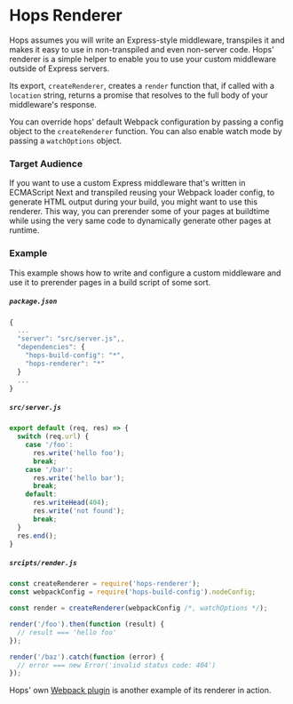
# Hops Renderer

Hops assumes you will write an Express-style middleware, transpiles it and makes it easy to use in non-transpiled and even non-server code. Hops' renderer is a simple helper to enable you to use your custom middleware outside of Express servers.

Its export, `createRenderer`, creates a `render` function that, if called with a `location` string, returns a promise that resolves to the full body of your middleware's response.

You can override hops' default Webpack configuration by passing a config object to the `createRenderer` function. You can also enable watch mode by passing a `watchOptions` object.


### Target Audience

If you want to use a custom Express middleware that's written in ECMAScript Next and transpiled reusing your Webpack loader config, to generate HTML output during your build, you might want to use this renderer. This way, you can prerender some of your pages at buildtime while using the very same code to dynamically generate other pages at runtime.


### Example

This example shows how to write and configure a custom middleware and use it to prerender pages in a build script of some sort.


##### `package.json`

```javascript
{
  ...
  "server": "src/server.js",,
  "dependencies": {
    "hops-build-config": "*",
    "hops-renderer": "*"
  }
  ...
}
```

##### `src/server.js`

```javascript
export default (req, res) => {
  switch (req.url) {
    case '/foo':
      res.write('hello foo');
      break;
    case '/bar':
      res.write('hello bar');
      break;
    default:
      res.writeHead(404);
      res.write('not found');
      break;
  }
  res.end();
}
```

##### `srcipts/render.js`

```javascript
const createRenderer = require('hops-renderer');
const webpackConfig = require('hops-build-config').nodeConfig;

const render = createRenderer(webpackConfig /*, watchOptions */);

render('/foo').then(function (result) {
  // result === 'hello foo'
});

render('/baz').catch(function (error) {
  // error === new Error('invalid status code: 404')
});
```

Hops' own [Webpack plugin](https://github.com/xing/hops/blob/master/packages/plugin/index.js) is another example of its renderer in action.
